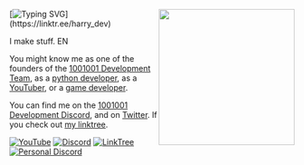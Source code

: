 <a href="https://pythondiscord.com"><img width="240" align="right" src=""></a>

[![Typing SVG](https://readme-typing-svg.herokuapp.com?font=roboto&color=%23F7C51D&size=18&vCenter=true&height=16&lines=Hi+there%2C+I'm+harry.;I'm+from+England+EN.;I'm+the+founder+of+1001001+Development.;I+make+stuff!;I'm+a+python+developer,;a+discord+developer,;and+a+web+developer.)](https://linktr.ee/harry_dev)

I make stuff. EN

You might know me as one of the founders of the [1001001 Development Team](https://discord.gg/hc5pDWNNzx), as a [python developer](https://linktr.ee/harry_dev), as a [YouTuber](https://www.youtube.com/@harrythedev.england), or a [game developer](https://linktr.ee/harry_dev).

You can find me on the [1001001 Development Discord](https://discord.gg/MM4s93Zxh7), and on [Twitter](https://twitter.com/lemonsaurus_rex). If you check out [my linktree](https://linktr.ee/harry_dev).

[![YouTube](https://img.shields.io/badge/YouTube-%23FF0000.svg?&style=for-the-badge&logo=youtube&logoColor=white)](https://www.youtube.com/@harrythedev.england)
[![Discord](https://img.shields.io/badge/Discord-%237289DA.svg?&style=for-the-badge&logo=discord&logoColor=white)](https://discord.gg/hc5pDWNNzx)
[![LinkTree](https://img.shields.io/badge/LinkTree-%32CD32.svg?&style=for-the-badge&logo=linktree&logoColor=white)](https://linktr.ee/harry_dev)
[![Personal Discord](https://img.shields.io/badge/PersonalDiscord-%237289DA.svg?&style=for-the-badge&logo=discord&logoColor=white)](https://discord.com/users/1281671786471362745)
<!---
harry.en is a ✨ special ✨ repository because its `README.md` (this file) appears on your GitHub profile.
You can click the Preview link to take a look at your changes.
--->
